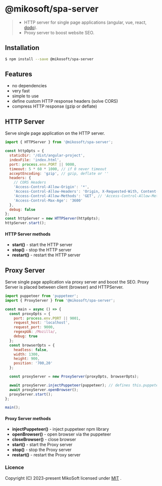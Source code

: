 # @mikosoft/spa-server
> - HTTP server for single page applications (angular, vue, react, [dodo](http://dodo.mikosoft.com)).
> - Proxy server to boost website SEO.


## Installation
```bash
$ npm install --save @mikosoft/spa-server
```

## Features
- no dependencies
- very fast
- simple to use
- define custom HTTP response headers (solve CORS)
- compress HTTP response (gzip or deflate)


## HTTP Server
Serve single page application on the HTTP server.
```js
import { HTTPServer } from '@mikosoft/spa-server';

const httpOpts = {
  staticDir: '/dist/angular-project',
  indexFile: 'index.html',
  port: process.env.PORT || 9000,
  timeout: 5 * 60 * 1000, // if 0 never timeout
  acceptEncoding: 'gzip', // gzip, deflate or ''
  headers: {
    // CORS Headers
    'Access-Control-Allow-Origin': '*',
    'Access-Control-Allow-Headers': 'Origin, X-Requested-With, Content-Type, Accept, Authorization',
    'Access-Control-Allow-Methods': 'GET', // 'Access-Control-Allow-Methods': 'GET, POST, PUT, PATCH, DELETE, HEAD',
    'Access-Control-Max-Age': '3600'
  },
  debug: false
};
const httpServer = new HTTPServer(httpOpts);
httpServer.start();
```


#### HTTP Server methods
- **start()** - start the HTTP server
- **stop()** - stop the HTTP server
- **restart()** - restart the HTTP server


## Proxy Server
Serve single page application via proxy server and boost the SEO.
Proxy Server is placed between client (browser) and HTTPServer.
```js
import puppeteer from 'puppeteer';
import { ProxyServer } from '@mikosoft/spa-server';

const main = async () => {
  const proxyOpts = {
    port: process.env.PORT || 9001,
    request_host: 'localhost',
    request_port: 9000,
    regexpUA: /Mozilla/,
    debug: true
  };
  const browserOpts = {
    headless: false,
    width: 1300,
    height: 900,
    position: '700,20'
  };

  const proxyServer = new ProxyServer(proxyOpts, browserOpts);

  await proxyServer.injectPuppeteer(puppeteer); // defines this.puppeteer
  await proxyServer.openBrowser();
  proxyServer.start();
};

main();
```


#### Proxy Server methods
- **injectPuppeteer()** - inject puppeteer npm library
- **openBrowser()** - open browser via the puppeteer
- **closeBrowser()** - close browser
- **start()** - start the Proxy server
- **stop()** - stop the Proxy server
- **restart()** - restart the Proxy server



### Licence
Copyright (C) 2023-present MikoSoft licensed under [MIT](./LICENSE) .
